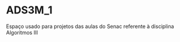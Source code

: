 ADS3M_1
=======

Espaço usado para projetos das aulas do Senac referente à disciplina Algoritmos III
